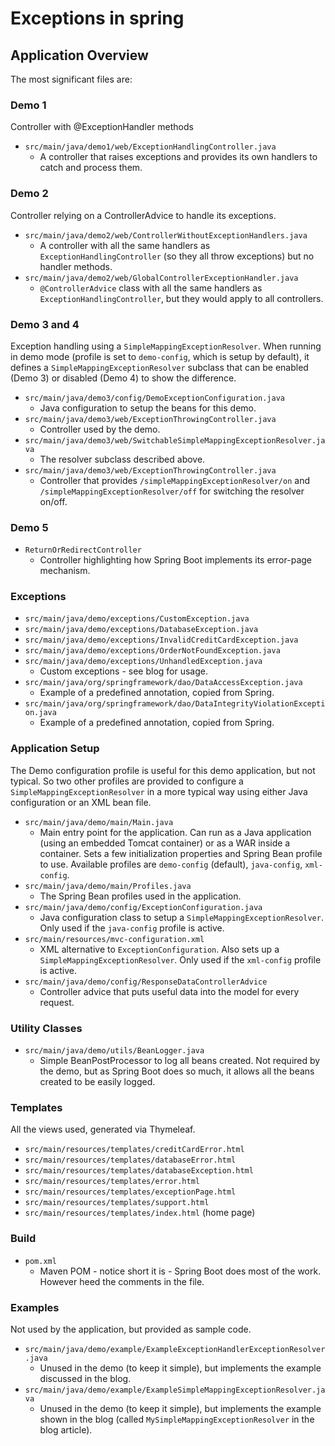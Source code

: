 # Exceptions in spring

## Application Overview 

The most significant files are:

### Demo 1

Controller with @ExceptionHandler methods

  * <code>src/main/java/demo1/web/ExceptionHandlingController.java</code>
     * A controller that raises exceptions and provides its own handlers to catch and process them.

### Demo 2

Controller relying on a ControllerAdvice to handle its exceptions.

  * <code>src/main/java/demo2/web/ControllerWithoutExceptionHandlers.java</code>
     * A controller with all the same handlers as `ExceptionHandlingController` (so they all throw exceptions)
       but no handler methods.
  * <code>src/main/java/demo2/web/GlobalControllerExceptionHandler.java</code>
     * `@ControllerAdvice` class with all the same handlers as `ExceptionHandlingController`, but they would
       apply to all controllers.

### Demo 3 and 4

Exception handling using a `SimpleMappingExceptionResolver`.  When running in demo
mode (profile is set to `demo-config`, which is setup by default), it defines a
`SimpleMappingExceptionResolver` subclass that can be enabled (Demo 3) or disabled
(Demo 4) to show the difference.

   * <code>src/main/java/demo3/config/DemoExceptionConfiguration.java</code>
       * Java configuration to setup the beans for this demo.
   * <code>src/main/java/demo3/web/ExceptionThrowingController.java</code>
       * Controller used by the demo.
   * <code>src/main/java/demo3/web/SwitchableSimpleMappingExceptionResolver.java</code>
       * The resolver subclass described above.
   * <code>src/main/java/demo3/web/ExceptionThrowingController.java</code>
       * Controller that provides `/simpleMappingExceptionResolver/on` and
         `/simpleMappingExceptionResolver/off` for switching the resolver on/off.

### Demo 5

   * <code>ReturnOrRedirectController</code>
       * Controller highlighting how Spring Boot implements its error-page mechanism.
       
### Exceptions

  * <code>src/main/java/demo/exceptions/CustomException.java</code>
  * <code>src/main/java/demo/exceptions/DatabaseException.java</code>
  * <code>src/main/java/demo/exceptions/InvalidCreditCardException.java</code>
  * <code>src/main/java/demo/exceptions/OrderNotFoundException.java</code>
  * <code>src/main/java/demo/exceptions/UnhandledException.java</code>
      * Custom exceptions - see blog for usage.
  * <code>src/main/java/org/springframework/dao/DataAccessException.java</code>
     * Example of a predefined annotation, copied from Spring.
  * <code>src/main/java/org/springframework/dao/DataIntegrityViolationException.java</code>
     * Example of a predefined annotation, copied from Spring.
  
### Application Setup

The Demo configuration profile is useful for this demo application, but not typical.  So two other profiles are provided
to configure a `SimpleMappingExceptionResolver` in a more typical way using either Java configuration or an XML
bean file.

  * <code>src/main/java/demo/main/Main.java</code>
     * Main entry point for the application.  Can run as a Java application (using an embedded Tomcat container)
       or as a WAR inside a container.  Sets a few initialization properties and Spring Bean profile to use.
       Available profiles are `demo-config` (default), `java-config`, `xml-config`.
  * <code>src/main/java/demo/main/Profiles.java</code>
    * The Spring Bean profiles used in the application.
  * <code>src/main/java/demo/config/ExceptionConfiguration.java</code>
     * Java configuration class to setup a `SimpleMappingExceptionResolver`. Only used if
       the `java-config` profile is active.
  * <code>src/main/resources/mvc-configuration.xml</code>
     * XML alternative to `ExceptionConfiguration`. Also sets up a
       `SimpleMappingExceptionResolver`. Only used if the `xml-config` profile is active.
  * <code>src/main/java/demo/config/ResponseDataControllerAdvice</code>
      * Controller advice that puts useful data into the model for every request.

### Utility Classes

  * <code>src/main/java/demo/utils/BeanLogger.java</code>
     * Simple BeanPostProcessor to log all beans created.  Not required by the demo, but as Spring Boot does so much,
       it allows all the beans created to be easily logged.

### Templates

All the views used, generated via Thymeleaf.

  * <code>src/main/resources/templates/creditCardError.html</code>
  * <code>src/main/resources/templates/databaseError.html</code>
  * <code>src/main/resources/templates/databaseException.html</code>
  * <code>src/main/resources/templates/error.html</code>
  * <code>src/main/resources/templates/exceptionPage.html</code>
  * <code>src/main/resources/templates/support.html</code>
  * <code>src/main/resources/templates/index.html</code> (home page)

### Build

  * <code>pom.xml</code>
     * Maven POM - notice short it is - Spring Boot does most of the work.  However heed the comments in the file.

### Examples

Not used by the application, but provided as sample code.
     
  * <code>src/main/java/demo/example/ExampleExceptionHandlerExceptionResolver.java</code>
     * Unused in the demo (to keep it simple), but implements the example discussed in the blog.
  * <code>src/main/java/demo/example/ExampleSimpleMappingExceptionResolver.java</code>
     * Unused in the demo (to keep it simple), but implements the example shown in the blog
       (called `MySimpleMappingExceptionResolver` in the blog article).


